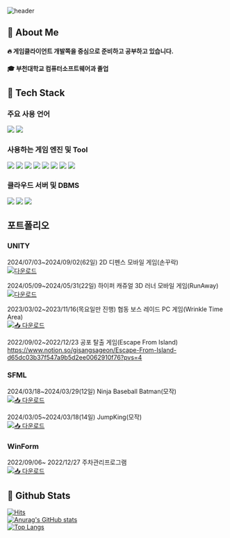 <!--Header-->  
![header](https://capsule-render.vercel.app/api?type=waving&color=gradient&height=400&section=header&text=안녕하세요!%20-nl-저에%20대해서%20-nl-소개합니다.-nl-%F0%9F%A4%97)  


<div>
  <!--Body-->
  
  ## 👀 About Me
  #### :fire: 게임클라이언트 개발쪽을 중심으로 준비하고 공부하고 있습니다.<br/>
  #### :mortar_board: 부천대학교 컴퓨터소프트웨어과 졸업
  
  ## 🧱 Tech Stack
  ### 주요 사용 언어
  <!--C++-->
  <img src="https://img.shields.io/badge/C++-3776AB?style=flat-square&logo=cplusplus&logoColor=white"/>
  <!--C#-->
  <img src="https://custom-icon-badges.demolab.com/badge/C%23-%23239120.svg?logo=cshrp&logoColor=white"/>
  
  ### 사용하는 게임 엔진 및 Tool
  <!--Unity-->
  <img src="https://img.shields.io/badge/Unity-0E1128?style=flat-square&logo=Unity&logoColor=white"/>
  <!--UnReal-->
  <img src="https://img.shields.io/badge/UnrealEngine-0E1128?style=flat-square&logo=UnrealEngine&logoColor=white"/>
  <!--Rider-->
  <img src="https://img.shields.io/badge/Rider-000000?style=flat-square&logo=Rider&logoColor=white"/>
  <!--IntelliJ IDEA-->
  <img src="https://img.shields.io/badge/Intellij IDEA-000000?style=flat-square&logo=intellijidea&logoColor=white"/>
  <!--Visual Studio-->
  <img src="https://custom-icon-badges.demolab.com/badge/Visual%20Studio-5C2D91.svg?&logo=visual-studio&logoColor=white"/>
  <!--Git Hub-->
  <img src="https://img.shields.io/badge/git-F05032?style=flat-square&logo=git&logoColor=white"> 
  <!--Figma-->
  <img src="https://img.shields.io/badge/Figma-F24E1E?logo=figma&logoColor=white">
  <!--Notion-->
  <img src="https://img.shields.io/badge/Notion-000?logo=notion&logoColor=fff">
  
  ### 클라우드 서버 및 DBMS
  <!--Amazon AWS-->
  <img src="https://img.shields.io/badge/AWS-%23FF9900.svg?logo=amazon-web-services&logoColor=white"/>
  <!--Oracle-->
  <img src="https://custom-icon-badges.demolab.com/badge/Oracle-F80000?logo=oracle&logoColor=fff"/>
  <!--MySQL-->
  <img src="https://img.shields.io/badge/MySQL-4479A1?style=flat-square&logo=MySQL&logoColor=white"/>
  <br/>

  ## 포트폴리오
  ### UNITY
  2024/07/03~2024/09/02(62일) 2D 디펜스 모바일 게임(손꾸락)
  <br>
  [![다운로드](https://img.shields.io/badge/📥%20Download-PDF-blue)](https://drive.google.com/uc?export=download&id=1JH9r52GHVz0F7ybZgl_8vUYVYCxQRUPC)
  <br>

  2024/05/09~2024/05/31(22일) 하이퍼 캐쥬얼 3D 러너 모바일 게임(RunAway)
  <br>
  [![다운로드](https://img.shields.io/badge/📥%20Download-PDF-blue)](https://drive.google.com/uc?export=download&id=1NsuyjqE0l0-FMpniNYC9_sDOdjdcIAQ8)
  <br>

  2023/03/02~2023/11/16(목요일만 진행) 협동 보스 레이드 PC 게임(Wrinkle Time Area)
  <br>
  [![📥 다운로드](https://img.shields.io/badge/📥%20Download-PDF-blue)](https://drive.google.com/uc?export=download&id=1-f4mHu2hXtPnKzWLGT-oApNL95CHgh-A)
  <br>

  2022/09/02~2022/12/23 공포 탈출 게임(Escape From Island)
  <br>https://www.notion.so/gisangsageon/Escape-From-Island-d65dc03b37f547a9b5d2ee0062910f76?pvs=4
  <br>

  ### SFML
  2024/03/18~2024/03/29(12일) Ninja Baseball Batman(모작)
  <br>
  [![📥 다운로드](https://img.shields.io/badge/📥%20Download-PDF-blue)](https://drive.google.com/uc?export=download&id=1FXnpiBkZDMn16Tvper34-UbSKSq-j6gl)
  <br>

  2024/03/05~2024/03/18(14일) JumpKing(모작)
  <br>
  [![📥 다운로드](https://img.shields.io/badge/📥%20Download-PDF-blue)](https://drive.google.com/uc?export=download&id=1fE7amTTTs5a1NGmZ719QmBQRHkCq0kP0)
  <br>

  ### WinForm
  2022/09/06~ 2022/12/27 주차관리프로그램
  <br>
  [![📥 다운로드](https://img.shields.io/badge/📥%20Download-PDF-blue)](https://drive.google.com/uc?export=download&id=147rQOimv3tBm79j5fiX0zTb6EVDB-Y1W)
  <br>

  








  ## 🤔 Github Stats
[![Hits](https://hits.seeyoufarm.com/api/count/incr/badge.svg?url=https%3A%2F%2Fgithub.com%2Fbamin0502&count_bg=%2379C83D&title_bg=%23555555&icon=&icon_color=%23E7E7E7&title=hits&edge_flat=false)](https://hits.seeyoufarm.com)                   
  [![Anurag's GitHub stats](https://github-readme-stats.vercel.app/api?username=bamin0502&theme=one_dark_pro&show_icons=true)](https://github.com/anuraghazra/github-readme-stats)
  <br/>
  [![Top Langs](https://github-readme-stats.vercel.app/api/top-langs/?username=bamin0502&hide=GLSL,ShaderLab,HLSL,C,Shell&layout=compact&size_weight=0.5&count_weight=0.5&theme=one_dark_pro&show_icons=true)](https://github.com/anuraghazra/github-readme-stats)



</div>

<!--
**bamin0502/bamin0502** is a ✨ _special_ ✨ repository because its `README.md` (this file) appears on your GitHub profile.

Here are some ideas to get you started:
- Hi there 👋
- 🔭 I’m currently working on ...
- 🌱 I’m currently learning ...
- 👯 I’m looking to collaborate on ...
- 🤔 I’m looking for help with ...
- 💬 Ask me about ...
- 📫 How to reach me: ...
- 😄 Pronouns: ...
- ⚡ Fun fact: ...
-->
